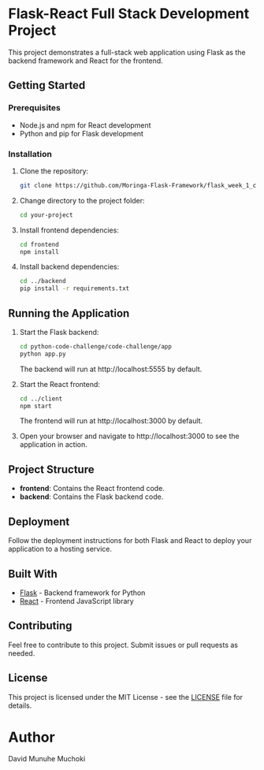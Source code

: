 # Flask-React Full Stack Development Project

This project demonstrates a full-stack web application using Flask as the backend framework and React for the frontend.

## Getting Started

### Prerequisites

- Node.js and npm for React development
- Python and pip for Flask development

### Installation

1. Clone the repository:

    ```bash
    git clone https://github.com/Moringa-Flask-Framework/flask_week_1_code_challenge.git
    ```

2. Change directory to the project folder:

    ```bash
    cd your-project
    ```

3. Install frontend dependencies:

    ```bash
    cd frontend
    npm install
    ```

4. Install backend dependencies:

    ```bash
    cd ../backend
    pip install -r requirements.txt
    ```

## Running the Application

1. Start the Flask backend:

    ```bash
    cd python-code-challenge/code-challenge/app
    python app.py
    ```

    The backend will run at http://localhost:5555 by default.

2. Start the React frontend:

    ```bash
    cd ../client
    npm start
    ```

    The frontend will run at http://localhost:3000 by default.

3. Open your browser and navigate to http://localhost:3000 to see the application in action.

## Project Structure

- **frontend**: Contains the React frontend code.
- **backend**: Contains the Flask backend code.

## Deployment

Follow the deployment instructions for both Flask and React to deploy your application to a hosting service.

## Built With

- [Flask](https://flask.palletsprojects.com/) - Backend framework for Python
- [React](https://reactjs.org/) - Frontend JavaScript library

## Contributing

Feel free to contribute to this project. Submit issues or pull requests as needed.

## License

This project is licensed under the MIT License - see the [LICENSE](LICENSE) file for details.

# Author
David Munuhe Muchoki